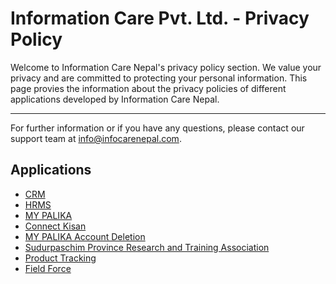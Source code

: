 # Information Care Pvt. Ltd. - Privacy Policy

Welcome to Information Care Nepal's privacy policy section. We value your privacy and are committed to protecting your personal information. This page provies the information about the privacy policies of different applications developed by Information Care Nepal.

---

For further information or if you have any questions, please contact our support team at [info@infocarenepal.com](mailto:info@infocarenepal.com).

## Applications

- [CRM](https://cliffbyte.github.io/privacy-policies/crm)
- [HRMS](https://cliffbyte.github.io/privacy-policies/hrms)
- [MY PALIKA](https://cliffbyte.github.io/privacy-policies/my-palika)
- [Connect Kisan](https://cliffbyte.github.io/privacy-policies/connect-kisan)
- [MY PALIKA Account Deletion](https://cliffbyte.github.io/privacy-policies/my-palika-account-deletion)
- [Sudurpaschim Province Research and Training Association](https://cliffbyte.github.io/privacy-policies/sprta-privacy-policy)
- [Product Tracking](https://cliffbyte.github.io/privacy-policies/product-tracking)
- [Field Force](https://cliffbyte.github.io/privacy-policies/field-force)
